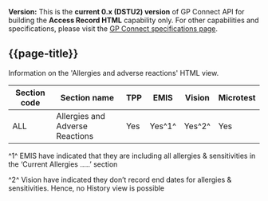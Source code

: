 <div class="nhsd-a-box nhsd-a-box--bg-light-yellow nhsd-!t-margin-bottom-6 nhsd-t-body"><i class="fa fa-exclamation-triangle"></i><b>Version:</b> This is the <b>current 0.x (DSTU2) version</b> of GP Connect API for building the <b>Access Record HTML</b> capability only. For other capabilities and specifications, please visit the <a href="https://digital.nhs.uk/services/gp-connect/develop-gp-connect-services/specifications-for-developers">GP Connect specifications page</a>.</div>

## {{page-title}}

Information on the 'Allergies and adverse reactions' HTML view.

| Section code | Section name | TPP | EMIS | Vision | Microtest |
| --- | --- | --- | --- | --- | --- |
| ALL | Allergies and Adverse Reactions | Yes | Yes^1^ | Yes^2^ | Yes |

^1^ EMIS have indicated that they are including all allergies & sensitivities in the ‘Current Allergies …..’ section

^2^ Vision have indicated they don’t record end dates for allergies & sensitivities. Hence, no History view is possible

